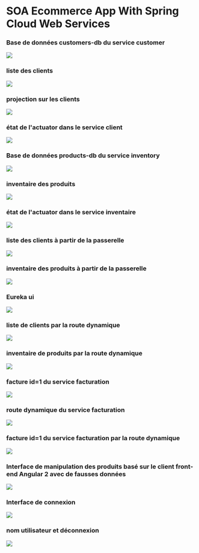 # SOA Ecommerce App With Spring Cloud Web Services


### Base de données customers-db du service customer
<img src="screenshots/h2CustomersDb.png" />


### liste des clients
<img src="screenshots/listOfCustomers.png" />


### projection sur les clients
<img src="screenshots/projectionFullCustomer.png" />


### état de l'actuator dans le service client
<img src="screenshots/customerServiceActuatorHealthState.png" />


### Base de données products-db du service inventory
<img src="screenshots/listOfProducts.png" />


### inventaire des produits
<img src="screenshots/listOfProducts.png" />


### état de l'actuator dans le service inventaire
<img src="screenshots/inventoryServiceActuatorHealthState.png" />


### liste des clients à partir de la passerelle
<img src="screenshots/gatewayListOfClients.png" />


### inventaire des produits à partir de la passerelle
<img src="screenshots/gatewayListOfProducts.png" />


### Eureka ui
<img src="screenshots/eurekaUI.png" />


### liste de clients par la route dynamique
<img src="screenshots/listOfClientsByDynamicRoute.png" />


### inventaire de produits par la route dynamique
<img src="screenshots/listOfProductsByDynamicRoute.png" />


### facture id=1 du service facturation
<img src="screenshots/billId1FromBillingService.png" />


### route dynamique du service facturation
<img src="screenshots/dynamicRouteOfBillingService.png" />


### facture id=1 du service facturation par la route dynamique
<img src="screenshots/billId1FromBillingServiceByDynamicRoute.png" />


### Interface de manipulation des produits basé sur le client front-end Angular 2 avec de fausses données
<img src="screenshots/readDeleteSearchProductsWithAndPagination.png" />

### Interface de connexion
<img src="screenshots/authInterface.png" />

### nom utilisateur et déconnexion
<img src="screenshots/userInfoAndLogoutAddedToNavbar.png" />

